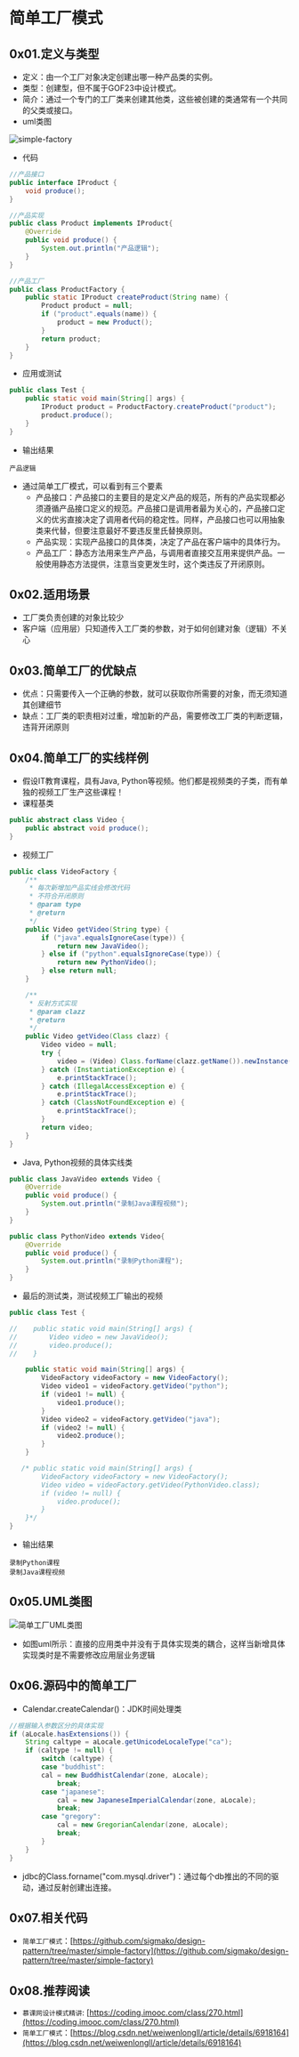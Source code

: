 # 简单工厂模式

## 0x01.定义与类型

- 定义：由一个工厂对象决定创建出哪一种产品类的实例。
- 类型：创建型，但不属于GOF23中设计模式。
- 简介：通过一个专门的工厂类来创建其他类，这些被创建的类通常有一个共同的父类或接口。
- uml类图

![simple-factory](./images/simple-factory.png)

- 代码
  
```java
//产品接口
public interface IProduct {
    void produce();
}

//产品实现
public class Product implements IProduct{
    @Override
    public void produce() {
        System.out.println("产品逻辑");
    }
}

//产品工厂
public class ProductFactory {
    public static IProduct createProduct(String name) {
        Product product = null;
        if ("product".equals(name)) {
            product = new Product();
        }
        return product;
    }
}
```

- 应用或测试
  
```java
public class Test {
    public static void main(String[] args) {
        IProduct product = ProductFactory.createProduct("product");
        product.produce();
    }
}
```

- 输出结果
  
```log
产品逻辑
```

- 通过简单工厂模式，可以看到有三个要素
  - 产品接口：产品接口的主要目的是定义产品的规范，所有的产品实现都必须遵循产品接口定义的规范。产品接口是调用者最为关心的，产品接口定义的优劣直接决定了调用者代码的稳定性。同样，产品接口也可以用抽象类来代替，但要注意最好不要违反里氏替换原则。
  - 产品实现：实现产品接口的具体类，决定了产品在客户端中的具体行为。
  - 产品工厂：静态方法用来生产产品，与调用者直接交互用来提供产品。一般使用静态方法提供，注意当变更发生时，这个类违反了开闭原则。

## 0x02.适用场景

- 工厂类负责创建的对象比较少
- 客户端（应用层）只知道传入工厂类的参数，对于如何创建对象（逻辑）不关心

## 0x03.简单工厂的优缺点

- 优点：只需要传入一个正确的参数，就可以获取你所需要的对象，而无须知道其创建细节
- 缺点：工厂类的职责相对过重，增加新的产品，需要修改工厂类的判断逻辑，违背开闭原则

## 0x04.简单工厂的实线样例

- 假设IT教育课程，具有Java, Python等视频。他们都是视频类的子类，而有单独的视频工厂生产这些课程！
- 课程基类

```java
public abstract class Video {
    public abstract void produce();
}
```

- 视频工厂

```java
public class VideoFactory {
    /**
     * 每次新增加产品实线会修改代码
     * 不符合开闭原则
     * @param type
     * @return
     */
    public Video getVideo(String type) {
        if ("java".equalsIgnoreCase(type)) {
            return new JavaVideo();
        } else if ("python".equalsIgnoreCase(type)) {
            return new PythonVideo();
        } else return null;
    }

    /**
     * 反射方式实现
     * @param clazz
     * @return
     */
    public Video getVideo(Class clazz) {
        Video video = null;
        try {
            video = (Video) Class.forName(clazz.getName()).newInstance();
        } catch (InstantiationException e) {
            e.printStackTrace();
        } catch (IllegalAccessException e) {
            e.printStackTrace();
        } catch (ClassNotFoundException e) {
            e.printStackTrace();
        }
        return video;
    }
}
```

- Java, Python视频的具体实线类

```java
public class JavaVideo extends Video {
    @Override
    public void produce() {
        System.out.println("录制Java课程视频");
    }
}
```

```java
public class PythonVideo extends Video{
    @Override
    public void produce() {
        System.out.println("录制Python课程");
    }
}
```

- 最后的测试类，测试视频工厂输出的视频

```java
public class Test {

//    public static void main(String[] args) {
//        Video video = new JavaVideo();
//        video.produce();
//    }

    public static void main(String[] args) {
        VideoFactory videoFactory = new VideoFactory();
        Video video1 = videoFactory.getVideo("python");
        if (video1 != null) {
            video1.produce();
        }
        Video video2 = videoFactory.getVideo("java");
        if (video2 != null) {
            video2.produce();
        }
    }

   /* public static void main(String[] args) {
        VideoFactory videoFactory = new VideoFactory();
        Video video = videoFactory.getVideo(PythonVideo.class);
        if (video != null) {
            video.produce();
        }
    }*/
}
```

- 输出结果

```log
录制Python课程
录制Java课程视频
```

## 0x05.UML类图

![简单工厂UML类图](./images/simple-factory-uml.png)

- 如图uml所示：直接的应用类中并没有于具体实现类的耦合，这样当新增具体实现类时是不需要修改应用层业务逻辑

## 0x06.源码中的简单工厂

- Calendar.createCalendar()：JDK时间处理类

```java
//根据输入参数区分的具体实现
if (aLocale.hasExtensions()) {
    String caltype = aLocale.getUnicodeLocaleType("ca");
    if (caltype != null) {
        switch (caltype) {
        case "buddhist":
        cal = new BuddhistCalendar(zone, aLocale);
            break;
        case "japanese":
            cal = new JapaneseImperialCalendar(zone, aLocale);
            break;
        case "gregory":
            cal = new GregorianCalendar(zone, aLocale);
            break;
        }
    }
}
```

- jdbc的Class.forname("com.mysql.driver")：通过每个db推出的不同的驱动，通过反射创建出连接。

## 0x07.相关代码

- `简单工厂模式`：[https://github.com/sigmako/design-pattern/tree/master/simple-factory](https://github.com/sigmako/design-pattern/tree/master/simple-factory)

## 0x08.推荐阅读

- `慕课网设计模式精讲`: [https://coding.imooc.com/class/270.html](https://coding.imooc.com/class/270.html)
- `简单工厂模式`：[https://blog.csdn.net/weiwenlongll/article/details/6918164](https://blog.csdn.net/weiwenlongll/article/details/6918164)